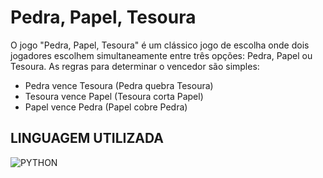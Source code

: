 # Pedra, Papel, Tesoura
 O jogo "Pedra, Papel, Tesoura" é um clássico jogo de escolha onde dois jogadores escolhem simultaneamente entre três opções: Pedra, Papel ou Tesoura. 
 As regras para determinar o vencedor são simples:  
 - Pedra vence Tesoura (Pedra quebra Tesoura)
 - Tesoura vence Papel (Tesoura corta Papel)
 - Papel vence Pedra (Papel cobre Pedra)

## LINGUAGEM UTILIZADA
<img align="center" alt="PYTHON" src="https://img.shields.io/badge/Python-14354C?style=for-the-badge&logo=python&logoColor=white">
